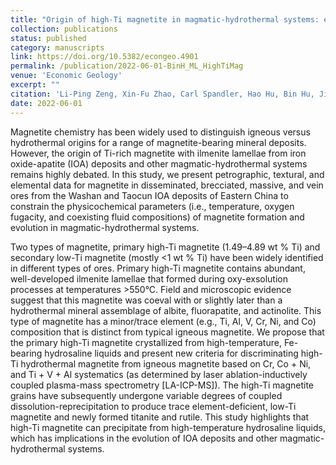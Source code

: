 ```yaml
---
title: "Origin of high-Ti magnetite in magmatic-hydrothermal systems: evidence from iron oxide-apatite (IOA) deposits of Eastern China"
collection: publications
status: published
category: manuscripts
link: https://doi.org/10.5382/econgeo.4901
permalink: /publication/2022-06-01-BinH_ML_HighTiMag
venue: 'Economic Geology'
excerpt: ""
citation: 'Li-Ping Zeng, Xin-Fu Zhao, Carl Spandler, Hao Hu, Bin Hu, Jian-Wei Li, Yi Hu; ORIGIN OF HIGH-Ti MAGNETITE IN MAGMATIC-HYDROTHERMAL SYSTEMS: EVIDENCE FROM IRON OXIDE-APATITE (IOA) DEPOSITS OF EASTERN CHINA. Economic Geology 2022; 117 (4): 923–942. doi: https://doi.org/10.5382/econgeo.4901'
date: 2022-06-01
---
```


Magnetite chemistry has been widely used to distinguish igneous versus hydrothermal origins for a range of magnetite-bearing mineral deposits. However, the origin of Ti-rich magnetite with ilmenite lamellae from iron oxide-apatite (IOA) deposits and other magmatic-hydrothermal systems remains highly debated. In this study, we present petrographic, textural, and elemental data for magnetite in disseminated, brecciated, massive, and vein ores from the Washan and Taocun IOA deposits of Eastern China to constrain the physicochemical parameters (i.e., temperature, oxygen fugacity, and coexisting fluid compositions) of magnetite formation and evolution in magmatic-hydrothermal systems.

Two types of magnetite, primary high-Ti magnetite (1.49–4.89 wt % Ti) and secondary low-Ti magnetite (mostly <1 wt % Ti) have been widely identified in different types of ores. Primary high-Ti magnetite contains abundant, well-developed ilmenite lamellae that formed during oxy-exsolution processes at temperatures >550°C. Field and microscopic evidence suggest that this magnetite was coeval with or slightly later than a hydrothermal mineral assemblage of albite, fluorapatite, and actinolite. This type of magnetite has a minor/trace element (e.g., Ti, Al, V, Cr, Ni, and Co) composition that is distinct from typical igneous magnetite. We propose that the primary high-Ti magnetite crystallized from high-temperature, Fe-bearing hydrosaline liquids and present new criteria for discriminating high-Ti hydrothermal magnetite from igneous magnetite based on Cr, Co + Ni, and Ti + V + Al systematics (as determined by laser ablation-inductively coupled plasma-mass spectrometry [LA-ICP-MS]). The high-Ti magnetite grains have subsequently undergone variable degrees of coupled dissolution-reprecipitation to produce trace element-deficient, low-Ti magnetite and newly formed titanite and rutile. This study highlights that high-Ti magnetite can precipitate from high-temperature hydrosaline liquids, which has implications in the evolution of IOA deposits and other magmatic-hydrothermal systems.

